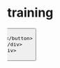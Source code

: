 # training
<!DOCTYPE html>
<html lang="ja">

<head>
    <meta charset="UTF-8">
    <meta name="viewport" content="width=device-width, initial-scale=1.0">
    <link rel="stylesheet" href="https://cdn.jsdelivr.net/npm/bulma@1.0.2/css/bulma.min.css">
    <title>筋トレ</title>
</head>

<body>
    <div class="columns is-vcentered is-centered" style="height: 100vh;">
        <div class="box column is-2 has-background-white-bis">
            <button class="button is-white is-size-1 is-large" id="btn" style="  left: 50%;
                                transform: translateX(-50%);">

            </button>
        </div>
    </div>
</body>
<script>
    let btn = document.getElementById("btn");
    let date = new Date();
    let number;
    if (localStorage.getItem("count") != null) {
        number = localStorage.getItem("count");
    } else {
        number = 10;
    }
    btn.innerText = number;
    if (date.getDate() != localStorage.getItem("date")) {
        btn.disabled = false;
    }

    btn.onclick = () => {
        number++;
        btn.disabled = true;
        localStorage.setItem("count", number);
        localStorage.setItem("date", date.getDate());
        btn.innerText = number;
    }

</script>

</html>
